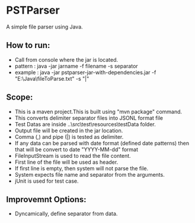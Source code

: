 # PSTParser

A simple file parser using Java.

## How to run:
-  Call from console where the jar is located.
-  pattern : java -jar jarname -f filename -s separator
-  example : java -jar pstparser-jar-with-dependencies.jar -f "E:\\Java\\fileToParse.txt" -s "|"

## Scope:
- This is a maven project.This is built using "mvn package" command.
- This converts delimiter separator files into JSONL format file
- Test Datas are inside ..\src\test\resources\testData folder.
- Output file will be created in the jar location.
- Comma (,) and pipe (|) is tested as delimiter.
- If any data can be parsed with date format (defined date patterns) then that will be convert to date "YYYY-MM-dd" format
- FileInputStream is used to read the file content.
- First line of the file will be used as header.
- If first line is empty, then system will not parse the file.
- System expects file name and separator from the arguments. 
- jUnit is used for test case.

## Improvemnt Options:
- Dyncamically, define separator from data.
